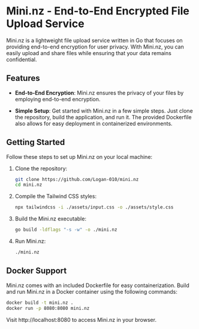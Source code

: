 # Mini.nz - End-to-End Encrypted File Upload Service

Mini.nz is a lightweight file upload service written in Go that focuses on providing end-to-end encryption for user privacy. With Mini.nz, you can easily upload and share files while ensuring that your data remains confidential.

## Features

- **End-to-End Encryption**: Mini.nz ensures the privacy of your files by employing end-to-end encryption.

- **Simple Setup**: Get started with Mini.nz in a few simple steps. Just clone the repository, build the application, and run it. The provided Dockerfile also allows for easy deployment in containerized environments.

## Getting Started

Follow these steps to set up Mini.nz on your local machine:

1. Clone the repository:

    ```bash
    git clone https://github.com/Logan-010/mini.nz
    cd mini.nz
    ```

2. Compile the Tailwind CSS styles:

    ```bash
    npx tailwindcss -i ./assets/input.css -o ./assets/style.css
    ```

3. Build the Mini.nz executable:

    ```bash
    go build -ldflags "-s -w" -o ./mini.nz
    ```

4. Run Mini.nz:

    ```bash
    ./mini.nz
    ```

## Docker Support

Mini.nz comes with an included Dockerfile for easy containerization. Build and run Mini.nz in a Docker container using the following commands:

```bash
docker build -t mini.nz .
docker run -p 8080:8080 mini.nz
```

Visit http://localhost:8080 to access Mini.nz in your browser.